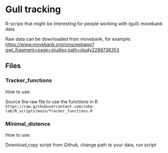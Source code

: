 # Gull tracking
R-scrips that might be interesting for people working with (gull) movebank data

Raw data can be downloaded from movebank, for example: https://www.movebank.org/cms/webapp?gwt_fragment=page=studies,path=study2298738353 

## Files

### Tracker_functions
How to use: 

Source the raw file to use the functions in R
```https://raw.githubusercontent.com/cobe-lab/R_scripts/main/Tracker_functions.R```

### Minimal_distence
How to use:

Download,copy script from Github, change path to your data, run script
